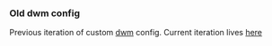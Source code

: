 ### Old dwm config

Previous iteration of custom [dwm](https://dwm.suckless.org) config. Current iteration lives [here](https://github.com/rumbletumjum/dwm-new)